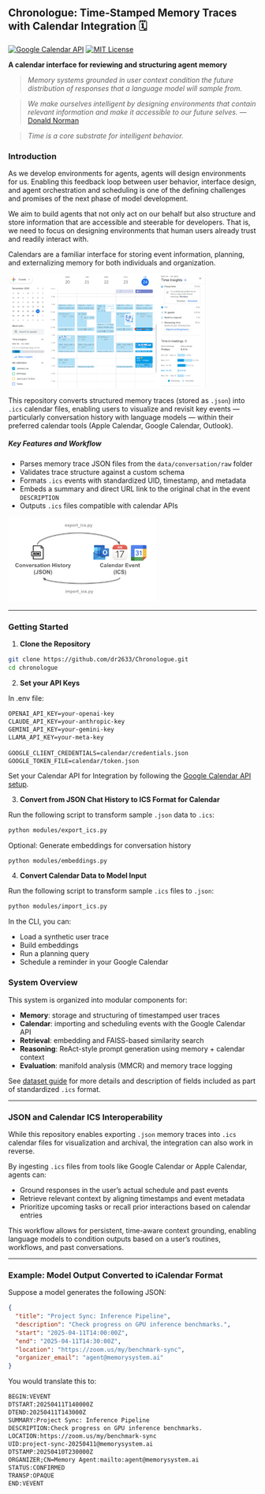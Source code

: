 ## Chronologue: Time-Stamped Memory Traces with Calendar Integration 🗓️

[![Google Calendar API](https://img.shields.io/badge/Google%20Calendar-API%20Integration-green)](https://developers.google.com/calendar)
[![MIT License](https://img.shields.io/badge/license-MIT-blue.svg)](LICENSE)


**A calendar interface for reviewing and structuring agent memory**

> *Memory systems grounded in user context condition the future distribution of responses that a language model will sample from.*

> *We make ourselves intelligent by designing environments that contain relevant information and make it accessible to our future selves.*  — [Donald Norman](https://jnd.org/)

> *Time is a core substrate for intelligent behavior.* 

### Introduction 

As we develop environments for agents, agents will design environments for us. Enabling this feedback loop between user behavior, interface design, and agent orchestration and scheduling is one of the defining challenges and promises of the next phase of model development. 

We aim to build agents that not only act on our behalf but also structure and store information that are accessible and steerable for developers. That is, we need to focus on designing environments that human users already trust and readily interact with. 

Calendars are a familiar interface for storing event information, planning, and externalizing memory for both individuals and organization. 

<img src="figures/calendar-example.png" width="400">

This repository converts structured memory traces (stored as `.json`) into `.ics` calendar files, enabling users to visualize and revisit key events — particularly conversation history with language models — within their preferred calendar tools (Apple Calendar, Google Calendar, Outlook).

##### Key Features and Workflow 

- Parses memory trace JSON files from the `data/conversation/raw` folder  
- Validates trace structure against a custom schema  
- Formats `.ics` events with standardized UID, timestamp, and metadata  
- Embeds a summary and direct URL link to the original chat in the event `DESCRIPTION`  
- Outputs `.ics` files compatible with calendar APIs  

<img src="figures/json-ics.png" width="300">

---

### Getting Started 

1. **Clone the Repository** 

```bash 
git clone https://github.com/dr2633/Chronologue.git
cd chronologue
```

2. **Set your API Keys**

In .env file: 

```
OPENAI_API_KEY=your-openai-key
CLAUDE_API_KEY=your-anthropic-key
GEMINI_API_KEY=your-gemini-key
LLAMA_API_KEY=your-meta-key

GOOGLE_CLIENT_CREDENTIALS=calendar/credentials.json
GOOGLE_TOKEN_FILE=calendar/token.json
```

Set your Calendar API for Integration by following the [Google Calendar API setup](https://developers.google.com/calendar/api/quickstart/python). 


3. **Convert from JSON Chat History to ICS Format for Calendar** 

Run the following script to transform sample `.json` data to `.ics`: 

```bash 
python modules/export_ics.py
```

Optional: Generate embeddings for conversation history

```bash
python modules/embeddings.py
```

4. **Convert Calendar Data to Model Input** 

Run the following script to transform sample `.ics` files to `.json`: 

```bash
python modules/import_ics.py
```

In the CLI, you can:

- Load a synthetic user trace
- Build embeddings
- Run a planning query
- Schedule a reminder in your Google Calendar

### System Overview

This system is organized into modular components for:

- **Memory**: storage and structuring of timestamped user traces
- **Calendar**: importing and scheduling events with the Google Calendar API
- **Retrieval**: embedding and FAISS-based similarity search
- **Reasoning**: ReAct-style prompt generation using memory + calendar context
- **Evaluation**: manifold analysis (MMCR) and memory trace logging


See [dataset guide](../data/dataset-guide.md) for more details and description of fields included as part of standardized `.ics` format. 

---

### JSON and Calendar ICS Interoperability 

While this repository enables exporting `.json` memory traces into `.ics` calendar files for visualization and archival, the integration can also work in reverse.


By ingesting `.ics` files from tools like Google Calendar or Apple Calendar, agents can:

- Ground responses in the user’s actual schedule and past events  
- Retrieve relevant context by aligning timestamps and event metadata  
- Prioritize upcoming tasks or recall prior interactions based on calendar entries  

This workflow allows for persistent, time-aware context grounding, enabling language models to condition outputs based on a user’s routines, workflows, and past conversations.

--- 

### Example: Model Output Converted to iCalendar Format
Suppose a model generates the following JSON:
```json
{
  "title": "Project Sync: Inference Pipeline",
  "description": "Check progress on GPU inference benchmarks.",
  "start": "2025-04-11T14:00:00Z",
  "end": "2025-04-11T14:30:00Z",
  "location": "https://zoom.us/my/benchmark-sync",
  "organizer_email": "agent@memorysystem.ai"
}
```
You would translate this to:
```ics
BEGIN:VEVENT
DTSTART:20250411T140000Z
DTEND:20250411T143000Z
SUMMARY:Project Sync: Inference Pipeline
DESCRIPTION:Check progress on GPU inference benchmarks.
LOCATION:https://zoom.us/my/benchmark-sync
UID:project-sync-20250411@memorysystem.ai
DTSTAMP:20250410T230000Z
ORGANIZER;CN=Memory Agent:mailto:agent@memorysystem.ai
STATUS:CONFIRMED
TRANSP:OPAQUE
END:VEVENT
```






